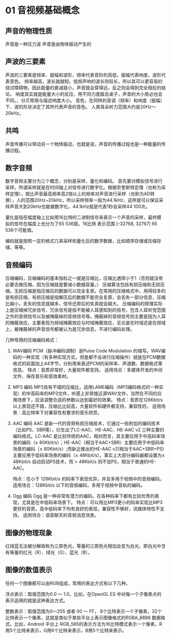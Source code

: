 # 01 音视频基础概念

## 声音的物理性质
声音是一种压力波 
声音是由物体振动产生的

## 声波的三要素
声波的三要素是频率、振幅和波形，频率代表音阶的高低，振幅代表响度，波形代表音色。
频率越高，波长就越短。低频声响的波长则较长，所以其可以更容易的绕过障碍物，因此能量的衰减就小，声音就会穿得远，反之则会得到完全相反的结论。
响度其实就是能量大小的反应，用不同力度敲击桌子，声音的大小势必也会不同。，分贝常用与描述响度大小。
音色，在同样的音调（频率）和响度（振幅）下，波的形状决定了其所代表声音的音色。
人类耳朵听力范围大约是20Hz～20kHz。

## 共鸣
声音传播可以带动另一个物体振动，也就是说，声音的传播过程也是一种能量的传播过程。

## 数字音频
数字音频主要分为三个概念，分别是采样、量化和编码。
首先要对模拟信号进行采样，所谓采样就是在时间轴上对信号进行数字化。根据奈奎斯特定理（也称为采样定理），按比声音最高频率高2倍以上的频率对声音进行采样（也称为AD转换），人的范围20Hz~20kHz，所以采样频率一般为44.1kHz，这样就可以保证采样声音大到20kHz也能被数字化，44.1kHz就是代表1秒会采样44 100次。

量化是指在幅度轴上比如用16比特的二进制信号来表示一个声音的采样，最终模拟的信号在幅度上也分为了65 536层。16比特 表示范围 [-32768, 32767] 65 536个可能值。

编码就是按照一定的格式几率采样和量化后的数字数据，比如顺序存储或压缩存储，等等。

## 音频编码
压缩编码，压缩编码的基本指标之一就是压缩比，压缩比通常小于1（否则就没有必要去做压缩，因为压缩就是要减小数据容量。）
压缩算法包括有损压缩和无损压缩。无损压缩是指压缩后的数据可以完全复原。在常用的压缩格式中，用得较多的是有损压缩，有损压缩是指解压后的数据不能完全复原，会丢失一部分信息，压缩比越小，丢失的信息就越多，信号还原后的失真就会越大。
压缩编码的原理实际上是压缩掉冗余信号，冗余信号是指不能被人耳感知到的信号，包含人耳听觉范围之外的音频信号以及被掩蔽掉的音频信号等。掩蔽掉的音频信号则主要是因为人耳的掩蔽效应，主要表现为频域掩蔽效应与时域掩蔽效应，无论是在时域还是在频域上，被掩蔽掉的声音信号都被认为是冗余信息，不进行编码处理。

几种常用的压缩编码格式：

1. WAV编码
	PCM（脉冲编码调制）是Pulse Code Modulation 的缩写。WAV编码的一种实现（有多种实现方式，但是都不会进行压缩操作）就是在PCM数据格式的前面加上44字节，分别用来表述PCM的采样率、声道数、数据格式等信息。
	特点：音质非常好，大量软件都支持。
	适用场合：多媒体开发的中间文件、保存音乐和音效素材。
	
2. MP3 编码
	MP3具有不错的压缩比，适用LAME编码（MP3编码格式的一种实现）的中高码率的MP3文件，听感上非常接近源WAV文件，当然在不同的应用场景下，应该调整合适的参数以达到最好的效果。
	特点：音质在128Kbit/s 以上表现还不错，压缩比比较高，大量软件和硬件都支持，兼容性好。
	适用场景：高比特率下对兼容性有要求的音乐欣赏。
3. AAC 编码
	AAC 是新一代的音频有损压缩技术，它通过一些附加的编码技术（比如PS、SBR等），衍生出了LC-AAC、HE-AAC、HE-AAC v2 三种主要的编码格式。LC-AAC 是比较传统的AAC，相对而言，其主要应用于中高码率场景的编码（≥ 80Kbit/s）；HE-AAC（相当于AAC+SBR）主要应用于中低码率场景的编码（≤ 80Kbit/s）;而新近推出的HE-AAC v2(相当于AAC+SBR+PS) 主要应用于低码率场景的编码（≤ 48Kbit/s）。事实上大部分编码器都设置为≤ 48Kbit/s 自动启动PS技术，而 > 48Kbit/s 则不加PS，相当于普通的HE-AAC。
	
	特点：在小于 128Kbit/s 的码率下表现优异，并且多用于视频中的音频编码。
	适用场合：128Kbit/s 以下的音频编码，多用于视频中音轨的编码。
	
4. Ogg 编码
	Ogg 是一种非常有潜力的编码，在各种码率下都有比较优秀的表现，尤其是在中低码率场景下。
	特点：可以用比MP3更小的码率实现比MP3 更好的音质，高中低码率下均有良好的表现，兼容性不够好，流媒体特性不支持。
	适用场合：语音聊天的音频消息场景。

## 图像的物理现象
红绿蓝无法被分解故称为三原色光，等量的三原色光相加会变为白光，即白光中含有等量的红光（R）、绿光（G）、蓝光（B）。

## 图像的数值表示
任何一个图像都可以由RGB组成，常用的表达方式有以下几种。

浮点表示：取值范围为0.0 ～ 1.0，比如，在OpenGL ES 中对每一个子像素点的表示适用的就是这种表达方式。

整数表示：取值范围为0～255 或者 00 ～ FF， 8个比特表示一个子像素，32个比特表示一个像素，这就是类似于某些平台上表示图像格式的RGBA_8888 数据格式。比如，Android 平台上 RGB_565的表示方法为16比特模式表示一个像素，R用5个比特来表示，G用6个比特来表示，B用5个比特来表示。



